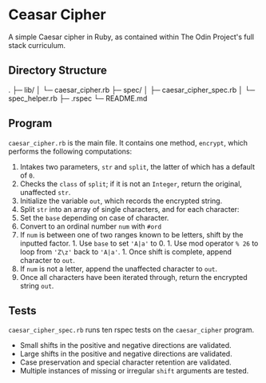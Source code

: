 # Ceasar Cipher
A simple Caesar cipher in Ruby, as contained within The Odin Project's full stack curriculum.

## Directory Structure
.
├─ lib/
│ └─ caesar_cipher.rb
├─ spec/
│ ├─ caesar_cipher_spec.rb 
│ └─ spec_helper.rb
├─ .rspec
└─ README.md

## Program

`caesar_cipher.rb` is the main file. It contains one method, `encrypt`, which performs the following computations: 
1. Intakes two parameters, `str` and `split`, the latter of which has a default of `0`.
1. Checks the `class` of `split`; if it is not an `Integer`, return the original, unaffected `str`.
1. Initialize the variable `out`, which records the encrypted string. 
1. Split `str` into an array of single characters, and for each character: 
  1. Set the `base` depending on case of character.
  1. Convert to an ordinal number `num` with `#ord`
  1. If `num` is between one of two ranges known to be letters, shift by the inputted factor. 
    1. Use `base` to set `'A|a'` to 0.
    1. Use mod operator `% 26` to loop from `'Z\z'` back to `'A|a'`.
    1. Once shift is complete, append character to `out`. 
  1. If `num` is not a letter, append the unaffected character to `out`.
1. Once all characters have been iterated through, return the encrypted string `out`. 

## Tests

`caesar_cipher_spec.rb` runs ten rspec tests on the `caesar_cipher` program.
- Small shifts in the positive and negative directions are validated. 
- Large shifts in the positive and negative directions are validated. 
- Case preservation and special character retention are validated.
- Multiple instances of missing or irregular `shift` arguments are tested.
